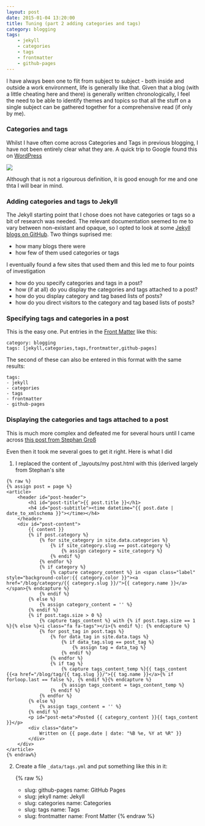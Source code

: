 ```yaml
---
layout: post
date: 2015-01-04 13:20:00
title: Tuning (part 2 adding categories and tags)
category: blogging
tags: 
    - jekyll
    - categories
    - tags
    - frontmatter
    - github-pages
---
```

I have always been one to flit from subject to subject - both inside and outside a work environment, life is generally like that. Given that a blog (with a little cheating here and there) is generally written chronologically, I feel the need to be able to identify themes and topics so that all the stuff on a single subject can be gathered together for a comprehensive read (if only by me).

### Categories and tags
Whilst I have often come across Categories and Tags in previous blogging, I have not been entirely clear what they are.  A quick trip to Google found this on [WordPress](http://en.support.wordpress.com/posts/categories-vs-tags/)

<img src='http://en.support.files.wordpress.com/2010/10/categories-versus-tags.png?w=460&h=189' />

Although that is not a rigourous definition, it is good enough for me and one thta I will bear in mind.

### Adding categories and tags to Jekyll
The Jekyll starting point that I chose does not have categories or tags so a bit of research was needed.  The relevant documentation seemed to me to vary between non-existant and opaque, so I opted to look at some [Jekyll blogs on GitHub](https://github.com/jekyll/jekyll/wiki/sites).   Two things suprised me:

- how many blogs there were
- how few of them used categories or tags

I eventually found a few sites that used them and this led me to four points of investigation

- how do you specify categories and tags in a post?
- how (if at all) do you display the categories and tags attached to a post?
- how do you display category and tag based lists of posts?
- how do you direct visitors to the category and tag based lists of posts?

### Specifying tags and categories in a post
This is the easy one.  Put entries in the [Front Matter](http://jekyllrb.com/docs/frontmatter/) like this:
    
    category: blogging
    tags: [jekyll,categories,tags,frontmatter,github-pages]
    
The second of these can also be entered in this format with the same results:

    tags: 
    - jekyll
    - categories
    - tags
    - frontmatter
    - github-pages

### Displaying the categories and tags attached to a post
This is much more complex and defeated me for several hours until I came across [this post from Stephan Groß](http://www.minddust.com/post/tags-and-categories-on-github-pages/)

Even then it took me several goes to get it right.  Here is what I did

1. I replaced the content of _layouts/my post.html with this (derived largely from Stephan's site 

<div></div>

    {% raw %}
    {% assign post = page %}
    <article>
        <header id="post-header">
            <h1 id="post-title">{{ post.title }}</h1>
            <h4 id="post-subtitle"><time datetime="{{ post.date | date_to_xmlschema }}"></time></h4> 
        </header>
        <div id="post-content">
            {{ content }}
            {% if post.category %}
                {% for site_category in site.data.categories %}
                    {% if site_category.slug == post.category %}
                        {% assign category = site_category %}
                    {% endif %}
                {% endfor %}
                {% if category %}
                    {% capture category_content %} in <span class="label" style="background-color:{{ category.color }}"><a href="/blog/category/{{ category.slug }}/">{{ category.name }}</a></span>{% endcapture %}
                {% endif %}
            {% else %}
                {% assign category_content = '' %}
            {% endif %}
            {% if post.tags.size > 0 %}
                {% capture tags_content %} with {% if post.tags.size == 1 %}{% else %}<i class="fa fa-tags"></i>{% endif %}: {% endcapture %}
                {% for post_tag in post.tags %}
                    {% for data_tag in site.data.tags %}
                        {% if data_tag.slug == post_tag %}
                            {% assign tag = data_tag %}
                        {% endif %}
                    {% endfor %}
                    {% if tag %}
                        {% capture tags_content_temp %}{{ tags_content {{<a href="/blog/tag/{{ tag.slug }}/">{{ tag.name }}</a>{% if forloop.last == false %}, {% endif %}{% endcapture %}
                        {% assign tags_content = tags_content_temp %}
                    {% endif %}
                {% endfor %}
            {% else %}
                {% assign tags_content = '' %}
            {% endif %}
            <p id="post-meta">Posted {{ category_content }}{{ tags_content }}</p>
            <div class="date">
                Written on {{ page.date | date: "%B %e, %Y at %R" }}
            </div>
        </div>
    </article>
    {% endraw%}

2. Create a file `_data/tags.yml` and put something like this in it:


    {% raw %}
    - slug: github-pages
    name: GitHub Pages
    - slug: jekyll
    name: Jekyll
    - slug: categories
    name: Categories
    - slug: tags
    name: Tags
    - slug: frontmatter
    name: Front Matter 
    {% endraw %}
    



